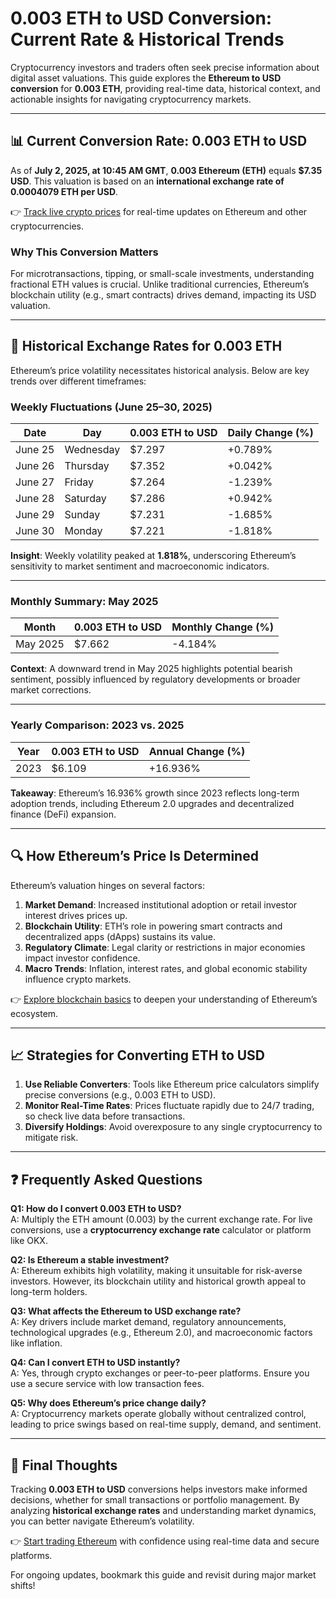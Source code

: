 # 0.003 ETH to USD Conversion: Current Rate & Historical Trends

Cryptocurrency investors and traders often seek precise information about digital asset valuations. This guide explores the **Ethereum to USD conversion** for **0.003 ETH**, providing real-time data, historical context, and actionable insights for navigating cryptocurrency markets.

---

## 📊 Current Conversion Rate: 0.003 ETH to USD

As of **July 2, 2025, at 10:45 AM GMT**, **0.003 Ethereum (ETH)** equals **$7.35 USD**. This valuation is based on an **international exchange rate of 0.0004079 ETH per USD**.  

👉 [Track live crypto prices](https://bit.ly/okx-bonus) for real-time updates on Ethereum and other cryptocurrencies.

### Why This Conversion Matters  
For microtransactions, tipping, or small-scale investments, understanding fractional ETH values is crucial. Unlike traditional currencies, Ethereum’s blockchain utility (e.g., smart contracts) drives demand, impacting its USD valuation.

---

## 📅 Historical Exchange Rates for 0.003 ETH

Ethereum’s price volatility necessitates historical analysis. Below are key trends over different timeframes:

### Weekly Fluctuations (June 25–30, 2025)
| Date        | Day       | 0.003 ETH to USD | Daily Change (%) |
|-------------|-----------|------------------|------------------|
| June 25     | Wednesday | $7.297           | +0.789%          |
| June 26     | Thursday  | $7.352           | +0.042%          |
| June 27     | Friday    | $7.264           | -1.239%          |
| June 28     | Saturday  | $7.286           | +0.942%          |
| June 29     | Sunday    | $7.231           | -1.685%          |
| June 30     | Monday    | $7.221           | -1.818%          |

**Insight**: Weekly volatility peaked at **1.818%**, underscoring Ethereum’s sensitivity to market sentiment and macroeconomic indicators.

---

### Monthly Summary: May 2025
| Month       | 0.003 ETH to USD | Monthly Change (%) |
|-------------|------------------|--------------------|
| May 2025    | $7.662           | -4.184%            |

**Context**: A downward trend in May 2025 highlights potential bearish sentiment, possibly influenced by regulatory developments or broader market corrections.

---

### Yearly Comparison: 2023 vs. 2025
| Year        | 0.003 ETH to USD | Annual Change (%) |
|-------------|------------------|-------------------|
| 2023        | $6.109           | +16.936%          |

**Takeaway**: Ethereum’s 16.936% growth since 2023 reflects long-term adoption trends, including Ethereum 2.0 upgrades and decentralized finance (DeFi) expansion.

---

## 🔍 How Ethereum’s Price Is Determined

Ethereum’s valuation hinges on several factors:
1. **Market Demand**: Increased institutional adoption or retail investor interest drives prices up.
2. **Blockchain Utility**: ETH’s role in powering smart contracts and decentralized apps (dApps) sustains its value.
3. **Regulatory Climate**: Legal clarity or restrictions in major economies impact investor confidence.
4. **Macro Trends**: Inflation, interest rates, and global economic stability influence crypto markets.

👉 [Explore blockchain basics](https://bit.ly/okx-bonus) to deepen your understanding of Ethereum’s ecosystem.

---

## 📈 Strategies for Converting ETH to USD

1. **Use Reliable Converters**: Tools like Ethereum price calculators simplify precise conversions (e.g., 0.003 ETH to USD).
2. **Monitor Real-Time Rates**: Prices fluctuate rapidly due to 24/7 trading, so check live data before transactions.
3. **Diversify Holdings**: Avoid overexposure to any single cryptocurrency to mitigate risk.

---

## ❓ Frequently Asked Questions

**Q1: How do I convert 0.003 ETH to USD?**  
A: Multiply the ETH amount (0.003) by the current exchange rate. For live conversions, use a **cryptocurrency exchange rate** calculator or platform like OKX.

**Q2: Is Ethereum a stable investment?**  
A: Ethereum exhibits high volatility, making it unsuitable for risk-averse investors. However, its blockchain utility and historical growth appeal to long-term holders.

**Q3: What affects the Ethereum to USD exchange rate?**  
A: Key drivers include market demand, regulatory announcements, technological upgrades (e.g., Ethereum 2.0), and macroeconomic factors like inflation.

**Q4: Can I convert ETH to USD instantly?**  
A: Yes, through crypto exchanges or peer-to-peer platforms. Ensure you use a secure service with low transaction fees.

**Q5: Why does Ethereum’s price change daily?**  
A: Cryptocurrency markets operate globally without centralized control, leading to price swings based on real-time supply, demand, and sentiment.

---

## 📌 Final Thoughts

Tracking **0.003 ETH to USD** conversions helps investors make informed decisions, whether for small transactions or portfolio management. By analyzing **historical exchange rates** and understanding market dynamics, you can better navigate Ethereum’s volatility.  

👉 [Start trading Ethereum](https://bit.ly/okx-bonus) with confidence using real-time data and secure platforms.  

For ongoing updates, bookmark this guide and revisit during major market shifts!